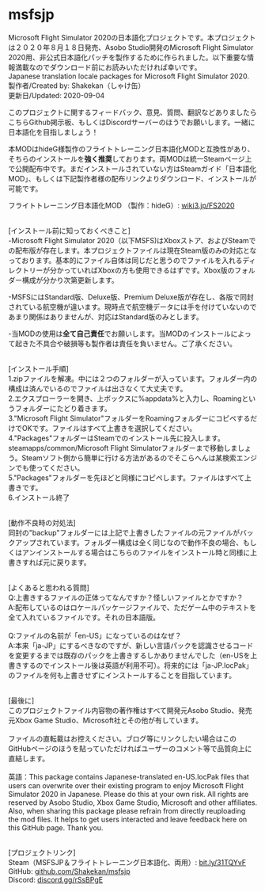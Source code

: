 # msfsjp
Microsoft Flight Simulator 2020の日本語化プロジェクトです。本プロジェクトは２０２０年８月１８日発売、Asobo Studio開発のMicrosoft Flight Simulator 2020用、非公式日本語化パッチを製作するために作られました。以下重要な情報満載なのでダウンロード前にお読みいただければ幸いです。
<br>Japanese translation locale packages for Microsoft Flight Simulator 2020.
<br>製作者/Created by: Shakekan（しゃけ缶）
<br>更新日/Updated: 2020-09-04


このプロジェクトに関するフィードバック、意見、質問、翻訳などありましたらこちらGithub掲示板、もしくはDiscordサーバーのほうでお願いします。一緒に日本語化を目指しましょう！

本MODはhideG様製作のフライトトレーニング日本語化MODと互換性があり、そちらのインストールを<b>強く推奨</b>しております。両MODは統一Steamページ上で公開配布中です。まだインストールされていない方はSteamガイド「日本語化MOD」、もしくは下記製作者様の配布リンクよりダウンロード、インストールが可能です。

フライトトレーニング日本語化MOD （製作：hideG）: <a href="https://wiki3.jp/FS2020">wiki3.jp/FS2020</a>

<br>[インストール前に知っておくべきこと]<br>
-Microsoft Flight Simulator 2020（以下MSFS)はXboxストア、およびSteamでの配布版が存在します。本プロジェクトファイルは現在Steam版のみの対応となっております。基本的にファイル自体は同じだと思うのでファイルを入れるディレクトリーが分かっていればXboxの方も使用できるはずです。Xbox版のフォルダー構成が分かり次第更新します。<br>

-MSFSにはStandard版、Deluxe版、Premium Deluxe版が存在し、各版で同封されている航空機が違います。現時点で航空機データには手を付けていないのであまり関係はありませんが、対応はStandard版のみとします。<br>

-当MODの使用は<b>全て自己責任</b>でお願いします。当MODのインストールによって起きた不具合や破損等も製作者は責任を負いません。ご了承ください。<br>


<br>[インストール手順]<br>
1.zipファイルを解凍。中には２つのフォルダーが入っています。フォルダー内の構成は済んでいるのでファイルは出さなくて大丈夫です。<br>
2.エクスプローラーを開き、上ボックスに%appdata%と入力し、Roamingというフォルダーにたどり着きます。<br>
3."Microsoft Flight Simulator"フォルダーをRoamingフォルダーにコピペするだけでOKです。ファイルはすべて上書きを選択してください。<br>
4."Packages"フォルダーはSteamでのインストール先に投入します。steamapps/common/Microsoft Flight Simulatorフォルダーまで移動しましょう。Steamソフト側から簡単に行ける方法があるのでそこらへんは某検索エンジンでも使ってください。<br>
5."Packages"フォルダーを先ほどと同様にコピペします。ファイルはすべて上書きです。<br>
6.インストール終了<br>


<br>[動作不良時の対処法]<br>
同封の"backup"フォルダーには上記で上書きしたファイルの元ファイルがバックアップされています。フォルダー構成は全く同じなので動作不良の場合、もしくはアンインストールする場合はこちらのファイルをインストール時と同様に上書きすれば元に戻ります。


<br>[よくあると思われる質問]<br>
Q:上書きするファイルの正体ってなんですか？怪しいファイルとかですか？<br>
A:配布しているのはロケールパッケージファイルで、ただゲーム中のテキストを全て入れているファイルです。それの日本語版。<br><br>
Q:ファイルの名前が「en-US」になっているのはなぜ？<br>
A:本来「ja-JP」にするべきなのですが、新しい言語パックを認識させるコードを変更するまでは既存のパックを上書きするしかありませんでした（en-USを上書きするのでインストール後は英語が利用不可）。将来的には「ja-JP.locPak」のファイルを何も上書きせずにインストールすることを目指しています。


<br>[最後に]<br>
このプロジェクトファイル内容物の著作権はすべて開発元Asobo Studio、発売元Xbox Game Studio、Microsoft社とその他が有しています。<br><br>
ファイルの直転載はお控えください。ブログ等にリンクしたい場合はこのGitHubページのほうを貼っていただければユーザーのコメント等で品質向上に直結します。<br><br>
英語：This package contains Japanese-translated en-US.locPak files that users can overwrite over their existing program to enjoy Microsoft Flight Simulator 2020 in Japanese. Please do this at your own risk. All rights are reserved by Asobo Studio, Xbox Game Studio, Microsoft and other affiliates. Also, when sharing this package please refrain from directly reuploading the mod files. It helps to get users interacted and leave feedback here on this GitHub page. Thank you.

<br>[プロジェクトリンク]<br>
Steam（MSFSJP＆フライトトレーニング日本語化、両用）: <a href="https://bit.ly/31TQYvF">bit.ly/31TQYvF</a><br>
GitHub: <a href="http://www.github.com/Shakekan/msfsjp">github.com/Shakekan/msfsjp</a><br>
Discord: <a href="https://discord.gg/rSsBPgE">discord.gg/rSsBPgE</a><br>
